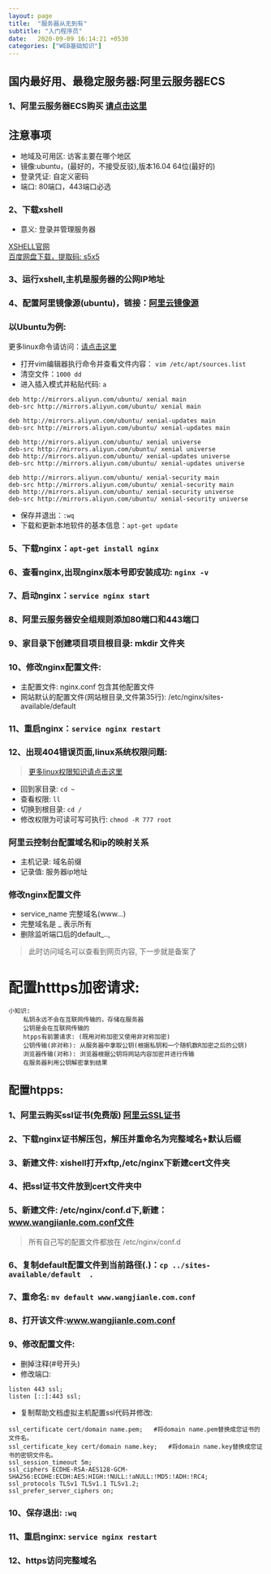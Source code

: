 ```yaml
---
layout: page
title:  "服务器从无到有"
subtitle: "入门程序员"
date:   2020-09-09 16:14:21 +0530
categories: ["WEB基础知识"]
---
```


## 国内最好用、最稳定服务器:阿里云服务器ECS

### 1、阿里云服务器ECS购买 <a href="https://www.aliyun.com/product/ecs?spm=5176.12825654.eofdhaal5.2.8dc02c4ayWhpWs">请点击这里</a>

## 注意事项

- 地域及可用区: 访客主要在哪个地区
- 镜像:ubuntu，(最好的，不接受反驳),版本16.04 64位(最好的)
- 登录凭证: 自定义密码
- 端口: 80端口，443端口必选

### 2、下载xshell
- 意义: 登录并管理服务器

<a href="https://www.netsarang.com/zh/xshell/">XSHELL官网</a>
<br>
<a href="https://pan.baidu.com/s/1VPB4UN_n2oWULnuCkHzDww">百度网盘下载，提取码: s5x5</a>

### 3、运行xshell,主机是服务器的公网IP地址

### 4、配置阿里镜像源(ubuntu)，链接：<a href="https://developer.aliyun.com/mirror/">阿里云镜像源</a>

### 以Ubuntu为例:
更多linux命令请访问：<a href="https://le1212123.github.io/web基础知识/2020/09/24/Linux.html">请点击这里</a>
- 打开vim编辑器执行命令并查看文件内容： `vim /etc/apt/sources.list`    
- 清空文件：`1000 dd`   
- 进入插入模式并粘贴代码: `a`

```
deb http://mirrors.aliyun.com/ubuntu/ xenial main
deb-src http://mirrors.aliyun.com/ubuntu/ xenial main

deb http://mirrors.aliyun.com/ubuntu/ xenial-updates main
deb-src http://mirrors.aliyun.com/ubuntu/ xenial-updates main

deb http://mirrors.aliyun.com/ubuntu/ xenial universe
deb-src http://mirrors.aliyun.com/ubuntu/ xenial universe
deb http://mirrors.aliyun.com/ubuntu/ xenial-updates universe
deb-src http://mirrors.aliyun.com/ubuntu/ xenial-updates universe

deb http://mirrors.aliyun.com/ubuntu/ xenial-security main
deb-src http://mirrors.aliyun.com/ubuntu/ xenial-security main
deb http://mirrors.aliyun.com/ubuntu/ xenial-security universe
deb-src http://mirrors.aliyun.com/ubuntu/ xenial-security universe

```
- 保存并退出：`:wq`
- 下载和更新本地软件的基本信息：`apt-get update`

### 5、下载nginx：`apt-get install nginx`
### 6、查看nginx,出现nginx版本号即安装成功: `nginx -v`
### 7、启动nginx：`service nginx start` 
### 8、阿里云服务器安全组规则添加80端口和443端口
### 9、家目录下创建项目项目根目录: mkdir 文件夹
### 10、修改nginx配置文件:

- 主配置文件: nginx.conf 包含其他配置文件
- 网站默认的配置文件(网站根目录,文件第35行): /etc/nginx/sites-available/default 

### 11、重启nginx：`service nginx restart `
### 12、出现404错误页面,linux系统权限问题:
> <a href="https://le1212123.github.io/web基础知识/2020/09/24/Linux.html" target="_blank">更多linux权限知识请点击这里</a>

- 回到家目录: `cd ~`
- 查看权限: `ll`
- 切换到根目录: `cd /`
- 修改权限为可读可写可执行: `chmod -R 777 root`

### 阿里云控制台配置域名和ip的映射关系

- 主机记录: 域名前缀
- 记录值: 服务器ip地址

### 修改nginx配置文件
- service_name 完整域名(www...)
- 完整域名是 _ 表示所有
- 删除监听端口后的default_..,

> 此时访问域名可以查看到网页内容, 下一步就是备案了

# 配置htttps加密请求:

```
小知识:
    私钥永远不会在互联网传输的，存储在服务器
    公钥是会在互联网传输的
    htpps有前置请求: (既用对称加密又使用非对称加密)
    公钥传输(非对称): 从服务器中拿取公钥(根据私钥和一个随机数R加密之后的公钥)
    浏览器传输(对称): 浏览器根据公钥将网站内容加密并进行传输
    在服务器利用公钥解密拿到结果
```

## 配置htpps:

### 1、阿里云购买ssl证书(免费版)  <a href="https://www.aliyun.com/product/security/markets/aliyun/product/cas?spm=5176.12825654.eofdhaal5.17.66a92c4aBowO48">阿里云SSL证书</a>

### 2、下载nginx证书解压包，解压并重命名为完整域名+默认后缀
### 3、新建文件: xishell打开xftp,/etc/nginx下新建cert文件夹
### 4、把ssl证书文件放到cert文件夹中
### 5、新建文件: /etc/nginx/conf.d下,新建：www.wangjianle.com.conf文件
> 所有自己写的配置文件都放在 /etc/nginx/conf.d
### 6、复制default配置文件到当前路径(.)：`cp ../sites-available/default  .`

### 7、重命名: `mv default www.wangjianle.com.conf`
### 8、打开该文件:www.wangjianle.com.conf
### 9、修改配置文件:
- 删掉注释(#号开头)
- 修改端口:  
```
listen 443 ssl;
listen [::]:443 ssl;
```
- 复制帮助文档虚拟主机配置ssl代码并修改:
```
ssl_certificate cert/domain name.pem;   #将domain name.pem替换成您证书的文件名。
ssl_certificate_key cert/domain name.key;   #将domain name.key替换成您证书的密钥文件名。
ssl_session_timeout 5m;
ssl_ciphers ECDHE-RSA-AES128-GCM-SHA256:ECDHE:ECDH:AES:HIGH:!NULL:!aNULL:!MD5:!ADH:!RC4;
ssl_protocols TLSv1 TLSv1.1 TLSv1.2;
ssl_prefer_server_ciphers on;   
```
### 10、保存退出: `:wq`
### 11、重启nginx: `service nginx restart`
### 12、https访问完整域名